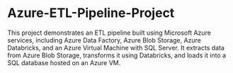 # Azure-ETL-Pipeline-Project
This project demonstrates an ETL pipeline built using Microsoft Azure services, including Azure Data Factory, Azure Blob Storage, Azure Databricks, and an Azure Virtual Machine with SQL Server. It extracts data from Azure Blob Storage, transforms it using Databricks, and loads it into a SQL database hosted on an Azure VM.
